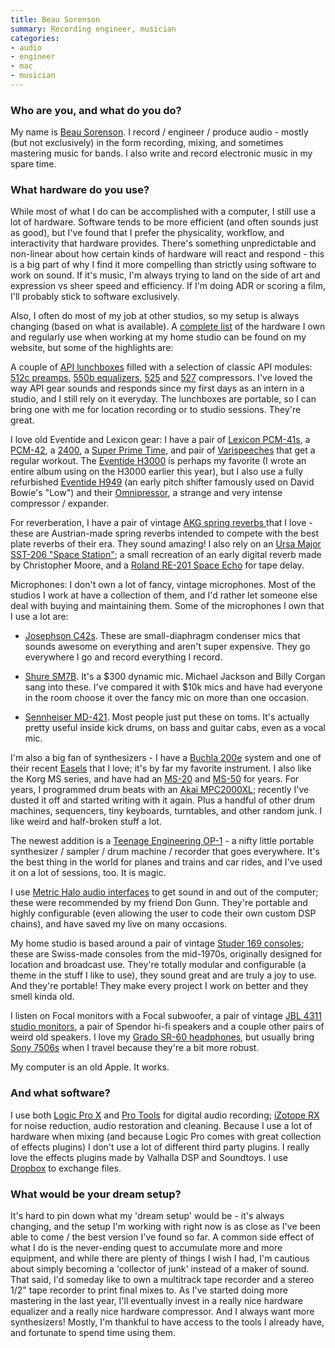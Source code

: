 ```yaml
---
title: Beau Sorenson
summary: Recording engineer, musician
categories:
- audio
- engineer
- mac
- musician
---
```


### Who are you, and what do you do?

My name is [Beau Sorenson](http://beaunoise.com/ "Beau's website."). I record / engineer / produce audio - mostly (but not exclusively) in the form recording, mixing, and sometimes mastering music for bands. I also write and record electronic music in my spare time. 

### What hardware do you use?

While most of what I do can be accomplished with a computer, I still use a lot of hardware. Software tends to be more efficient (and often sounds just as good), but I've found that I prefer the physicality, workflow, and interactivity that hardware provides. There's something unpredictable and non-linear about how certain kinds of hardware will react and respond - this is a big part of why I find it more compelling than strictly using software to work on sound. If it's music, I'm always trying to land on the side of art and expression vs sheer speed and efficiency. If I'm doing ADR or scoring a film, I'll probably stick to software exclusively. 

Also, I often do most of my job at other studios, so my setup is always changing (based on what is available). A [complete list](http://beaunoise.com/bnmachines.html "A list of all of Beau's gear.") of the hardware I own and regularly use when working at my home studio can be found on my website, but some of the highlights are:

A couple of [API lunchboxes][500-6b-lunchbox] filled with a selection of classic API modules: [512c preamps][512c], [550b equalizers][550b], [525][] and [527][] compressors. I've loved the way API gear sounds and responds since my first days as an intern in a studio, and I still rely on it everyday. The lunchboxes are portable, so I can bring one with me for location recording or to studio sessions. They're great. 

I love old Eventide and Lexicon gear: I have a pair of [Lexicon PCM-41s][pcm-41], a [PCM-42][], a [2400][], a [Super Prime Time][super-prime-time], and pair of [Varispeeches][varispeech] that get a regular workout. The [Eventide H3000][h3000] is perhaps my favorite (I wrote an entire album using on the H3000 earlier this year), but I also use a fully refurbished [Eventide H949][h949] (an early pitch shifter famously used on David Bowie's "Low") and their [Omnipressor][], a strange and very intense compressor / expander.

For reverberation, I have a pair of vintage [AKG spring reverbs ][bx20] that I love - these are Austrian-made spring reverbs intended to compete with the best plate reverbs of their era. They sound amazing! I also rely on an [Ursa Major SST-206 "Space Station"][sst-206]; a small recreation of an early digital reverb made by Christopher Moore, and a [Roland RE-201 Space Echo][re-201] for tape delay. 

Microphones: I don't own a lot of fancy, vintage microphones. Most of the studios I work at have a collection of them, and I'd rather let someone else deal with buying and maintaining them. Some of the microphones I own that I use a lot are:

- [Josephson C42s][c42]. These are small-diaphragm condenser mics that sounds awesome on everything and aren't super expensive. They go everywhere I go and record everything I record.  

- [Shure SM7B][sm7b]. It's a $300 dynamic mic. Michael Jackson and Billy Corgan sang into these. I've compared it with $10k mics and have had everyone in the room choose it over the fancy mic on more than one occasion. 

- [Sennheiser MD-421][md-421]. Most people just put these on toms. It's actually pretty useful inside kick drums, on bass and guitar cabs, even as a vocal mic.

I'm also a big fan of synthesizers -  I have a [Buchla 200e][200e] system and one of their recent [Easels][music-easel] that I love; it's by far my favorite instrument. I also like the Korg MS series, and have had an [MS-20][] and [MS-50][] for years. For years, I programmed drum beats with an [Akai MPC2000XL][mpc2000xl]; recently I've dusted it off and started writing with it again. Plus a handful of other drum machines, sequencers, tiny keyboards, turntables, and other random junk. I like weird and half-broken stuff a lot.

The newest addition is a [Teenage Engineering OP-1][op-1] - a nifty little portable synthesizer / sampler / drum machine / recorder that goes everywhere. It's the best thing in the world for planes and trains and car rides, and I've used it on a lot of sessions, too. It is magic.

I use [Metric Halo audio interfaces][2882] to get sound in and out of the computer; these were recommended by my friend Don Gunn. They're portable and highly configurable (even allowing the user to code their own custom DSP chains), and have saved my live on many occasions.

My home studio is based around a pair of vintage [Studer 169 consoles][169]; these are Swiss-made consoles from the mid-1970s, originally designed for location and broadcast use. They're totally modular and configurable (a theme in the stuff I like to use), they sound great and are truly a joy to use. And they're portable! They make every project I work on better and they smell kinda old.

I listen on Focal monitors with a Focal subwoofer, a pair of vintage [JBL 4311 studio monitors][4311], a pair of Spendor hi-fi speakers and a couple other pairs of weird old speakers. I love my [Grado SR-60 headphones][sr-60], but usually bring [Sony 7506s][mdr-7506] when I travel because they're a bit more robust.

My computer is an old Apple. It works.

### And what software?

I use both [Logic Pro X][logic-pro] and [Pro Tools][pro-tools] for digital audio recording; [iZotope RX][rx] for noise reduction, audio restoration and cleaning. Because I use a lot of hardware when mixing (and because Logic Pro comes with great collection of effects plugins) I don't use a lot of different third party plugins. I really love the effects plugins made by Valhalla DSP and Soundtoys. I use [Dropbox][] to exchange files. 

### What would be your dream setup?

It's hard to pin down what my 'dream setup' would be - it's always changing, and the setup I'm working with right now is as close as I've been able to come / the best version I've found so far. A common side effect of what I do is the never-ending quest to accumulate more and more equipment, and while there are plenty of things I wish I had, I'm cautious about simply becoming a 'collector of junk' instead of a maker of sound. That said, I'd someday like to own a multitrack tape recorder and a stereo 1/2" tape recorder to print final mixes to. As I've started doing more mastering in the last year, I'll eventually invest in a really nice hardware equalizer and a really nice hardware compressor. And I always want more synthesizers! Mostly, I'm thankful to have access to the tools I already have, and fortunate to spend time using them.

[169]: http://vintageaudiogearbox.com/goods/channelstrips/studer/169.html "An audio console."
[200e]: https://en.wikipedia.org/wiki/Buchla_Electronic_Musical_Instruments#Buchla_200e_series_.282004.29 "A synthesiser."
[2400]: https://ccrma.stanford.edu/~dattorro/Lexicon.htm "An audio compressor."
[2882]: https://mhsecure.com/metric_halo/products/hardware/2882.html "A FireWire audio recording interface."
[4311]: http://vintagespeaker.net/vintage-pair-jbl-4311-wx-a-control-monitor-speakers-sound-great-2 "Monitor speakers."
[500-6b-lunchbox]: http://www.apiaudio.com/product.php?id=109 "A six slot audio rack."
[512c]: http://www.apiaudio.com/product.php?id=103 "A mic preamp."
[525]: http://www.apiaudio.com/product.php?id=104 "An audio compressor."
[527]: http://www.apiaudio.com/product.php?id=105 "An audio compressor."
[550b]: http://www.apiaudio.com/product.php?id=107 "A four band equaliser."
[bx20]: https://www.akg.com/home? "A reverberation unit."
[c42]: http://www.josephson.com/c42.html "A cardioid microphone."
[dropbox]: https://www.dropbox.com/ "Online syncing and storage."
[h3000]: https://www.eventideaudio.com/h3000-factory "A programmable audio processor."
[h949]: https://www.flickr.com/photos/wiresounds/1094327625/ "An audio pitch shifter."
[logic-pro]: https://www.apple.com/logic-pro/ "A professional audio application for the Mac."
[md-421]: http://mixonline.com/mixline/sennheiser_md421_turns50_2610/ "A microphone."
[mdr-7506]: https://www.amazon.com/Sony-MDR7506-Professional-Diaphragm-Headphone/dp/B000AJIF4E "Studio-quality headphones."
[mpc2000xl]: https://www.akaipro.com/product/mpc2000xl "A MIDI sequencer and digital sampler."
[ms-20]: https://en.wikipedia.org/wiki/Korg_MS-20 "A synthesiser."
[ms-50]: http://www.vintagesynth.com/korg/ms50.php "A synthesiser."
[music-easel]: https://buchla.com/shop/modular-systems/music-easel/ "A synthesiser."
[omnipressor]: https://www.eventide.com/AudioDivision/Products/PlugIns/Omnipressor.aspx "An audio rack compressor."
[op-1]: https://www.teenageengineering.com/products/op-1 "A unique synthesizer."
[pcm-41]: https://en.audiofanzine.com/delay-echo/lexicon/PCM-41/user_reviews/r.2886.html "An effects processor."
[pcm-42]: http://performermag.com/flashback-lexicon-pcm-42-digital-delay-processor/ "An audio signal processor."
[pro-tools]: https://www.avid.com/US/products/Pro-Tools-8-Software "Audio editing and processing software."
[re-201]: https://en.wikipedia.org/wiki/Roland_RE-201 "An audio delay effects unit."
[rx]: https://www.izotope.com/en/products/repair-and-edit/rx.html "Audio repair software."
[sm7b]: http://www.shure.com/americas/products/microphones/sm/sm7b-vocal-microphone "A dynamic microphone."
[sr-60]: http://www.play.com/Electronics/Electronics/-/3178/2445/-/3438403/Grado-SR-60-Headphones/Product.html "Over the ear headphones."
[sst-206]: http://www.sevenwoodsaudio.com/products.htm "A reverb and effects unit."
[super-prime-time]: https://www.flickr.com/photos/adeneko/2835707264/ "A programmable audio delay processor."
[varispeech]: https://valhalladsp.wordpress.com/2010/05/06/the-first-digital-pitch-shifter-lexicon-varispeech/ "An audio pitch shifter."
